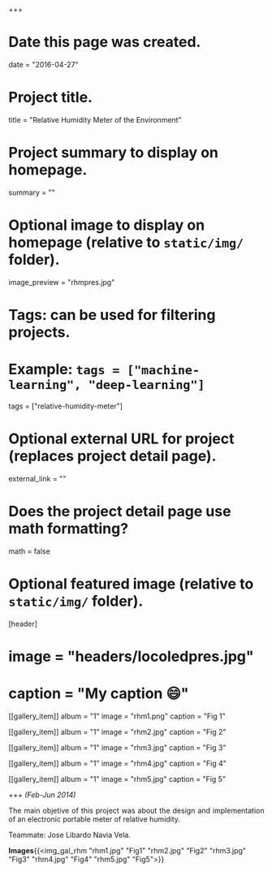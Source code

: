 +++
# Date this page was created.
date = "2016-04-27"

# Project title.
title = "Relative Humidity Meter of the Environment"

# Project summary to display on homepage.
summary = ""

# Optional image to display on homepage (relative to `static/img/` folder).
image_preview = "rhmpres.jpg"

# Tags: can be used for filtering projects.
# Example: `tags = ["machine-learning", "deep-learning"]`
tags = ["relative-humidity-meter"]

# Optional external URL for project (replaces project detail page).
external_link = ""

# Does the project detail page use math formatting?
math = false

# Optional featured image (relative to `static/img/` folder).
[header]
# image = "headers/locoledpres.jpg"
# caption = "My caption :smile:"

[[gallery_item]]
 album = "1"
 image = "rhm1.png"
 caption = "Fig 1"
    
[[gallery_item]]
 album = "1"
 image = "rhm2.jpg"
 caption = "Fig 2"

[[gallery_item]]
 album = "1"
 image = "rhm3.jpg"
 caption = "Fig 3"
    
[[gallery_item]]
 album = "1"
 image = "rhm4.jpg"
 caption = "Fig 4"

[[gallery_item]]
 album = "1"
 image = "rhm5.jpg"
 caption = "Fig 5"

+++
*(Feb-Jun 2014)*

<p align="justify">The main objetive of this project was about the design and implementation of an electronic portable meter of relative humidity.</p>

Teammate: Jose Libardo Navia Vela.

**Images**{{<img_gal_rhm "rhm1.jpg" "Fig1" "rhm2.jpg" "Fig2" "rhm3.jpg" "Fig3" "rhm4.jpg" "Fig4" "rhm5.jpg" "Fig5">}}
